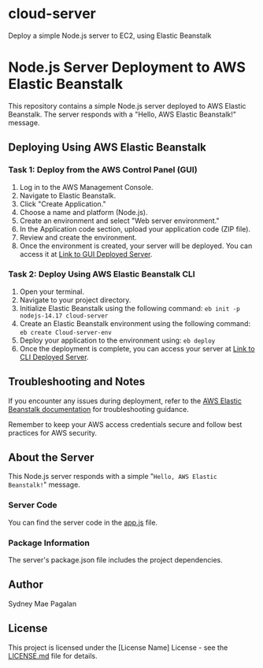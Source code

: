 # cloud-server
Deploy a simple Node.js server to EC2, using Elastic Beanstalk

# Node.js Server Deployment to AWS Elastic Beanstalk

This repository contains a simple Node.js server deployed to AWS Elastic Beanstalk. The server responds with a "Hello, AWS Elastic Beanstalk!" message.

## Deploying Using AWS Elastic Beanstalk

### Task 1: Deploy from the AWS Control Panel (GUI)

1. Log in to the AWS Management Console.
2. Navigate to Elastic Beanstalk.
3. Click "Create Application."
4. Choose a name and platform (Node.js).
5. Create an environment and select "Web server environment."
6. In the Application code section, upload your application code (ZIP file).
7. Review and create the environment.
8. Once the environment is created, your server will be deployed. You can access it at [Link to GUI Deployed Server](http://animae.us-west-2.elasticbeanstalk.com/).

### Task 2: Deploy Using AWS Elastic Beanstalk CLI

1. Open your terminal.
2. Navigate to your project directory.
3. Initialize Elastic Beanstalk using the following command:
`eb init -p nodejs-14.17 cloud-server`
4. Create an Elastic Beanstalk environment using the following command:
`eb create Cloud-server-env`
5. Deploy your application to the environment using:
`eb deploy`
6. Once the deployment is complete, you can access your server at [Link to CLI Deployed Server](http://cloud-server-env.eba-pxmvkxjr.us-west-2.elasticbeanstalk.com/).

## Troubleshooting and Notes

If you encounter any issues during deployment, refer to the [AWS Elastic Beanstalk documentation](https://docs.aws.amazon.com/elasticbeanstalk/latest/dg/eb3-deployment.html) for troubleshooting guidance.

Remember to keep your AWS access credentials secure and follow best practices for AWS security.

## About the Server

This Node.js server responds with a simple "`Hello, AWS Elastic Beanstalk!`" message.

### Server Code

You can find the server code in the [app.js](app.js) file.

### Package Information

The server's package.json file includes the project dependencies.

## Author

Sydney Mae Pagalan

## License

This project is licensed under the [License Name] License - see the [LICENSE.md](LICENSE.md) file for details.
